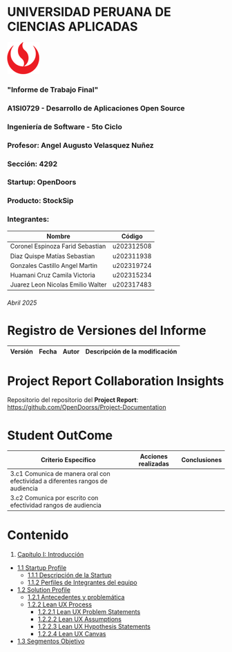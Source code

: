 ﻿<!-- CARATULA -->
# UNIVERSIDAD PERUANA DE CIENCIAS APLICADAS

![logo_upc](img/README/upc_logo.png)

### "Informe de Trabajo Final"
### A1SI0729 - Desarrollo de Aplicaciones Open Source
### Ingeniería de Software - 5to Ciclo
### Profesor: Angel Augusto Velasquez Nuñez
### Sección: 4292
### Startup: OpenDoors
### Producto: StockSip
### Integrantes:

| Nombre | Código |
|--|--|
| Coronel Espinoza Farid Sebastian | u202312508 |
| Diaz Quispe Matías Sebastian | u202311938 |
| Gonzales Castillo Angel Martin | u202319724 |
| Huamani Cruz Camila Victoria | u202315234 |
| Juarez Leon Nicolas Emilio Walter | u202317483 |

###### Abril 2025

<!-- Registro de Versiones del Informe -->

# Registro de Versiones del Informe

| Versión | Fecha | Autor | Descripción de la modificación |
|--|--|--|--|

<!--  🚀 ESTO DE AHI LO BORRAN, SOLO ES PARA SABER DETALLES DEL REGISTRO DE VERSIONES

Se considera modificaciones relevantes la adición de secciones, eliminación de
secciones, correcciones o mejoras producto de retroalimentación recibida del
DOCENTE o producto de la autocrítica del EQUIPO. Esto quiere decir que, entre una
entrega y otra, pueden irse generando varias versiones del informe. Todo ello debe
quedar reflejado en este cuadro de Registro.
-->

<!-- Project Report Collaboration Insights -->

# Project Report Collaboration Insights

Repositorio del repositorio del **Project Report**: https://github.com/OpenDoorss/Project-Documentation

<!-- Student Outcome -->

# Student OutCome

| Criterio Específico | Acciones realizadas | Conclusiones |
| -- | -- | -- |
| 3.c1 Comunica de manera oral con efectividad a diferentes rangos de audiencia | | |
| 3.c2 Comunica por escrito con efectividad rangos de audiencia

<!-- Tabla de contenidos -->

# Contenido

1. [Capítulo I: Introducción](docs/Chapter-I.md)
  - [1.1 Startup Profile](docs/Chapter-I.md#11-startup-profile)
    - [1.1.1 Descripción de la Startup](docs/Chapter-I.md#111-descripción-del-startup)
    - [1.1.2 Perfiles de Integrantes del equipo](docs/Chapter-I.md#112-perfiles-de-integrantes-del-equipo)
  - [1.2 Solution Profile](docs/Chapter-I.md#12-solution-porfile)
    - [1.2.1 Antecedentes y problemática](docs/Chapter-I.md#121-antecedentes-y-problemática)
    - [1.2.2 Lean UX Process](docs/Chapter-I.md#122-lean-ux-process)
      - [1.2.2.1 Lean UX Problem Statements](docs/Chapter-I.md#1221-lean-ux-problem-statements)
      - [1.2.2.2 Lean UX Assumptions](docs/Chapter-I.md#1222-lean-ux-assumptions)
      - [1.2.2.3 Lean UX Hypothesis Statements](docs/Chapter-I.md#1223-lean-ux-hypothesis-statements)
      - [1.2.2.4 Lean UX Canvas](docs/Chapter-I.md#1224-lean-ux-canvas)
  - [1.3 Segmentos Objetivo](docs/Chapter-I.md#13-segmentos-objetivo)
